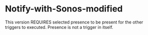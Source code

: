 # Notify-with-Sonos-modified

This version REQUIRES selected presence to be present for the other triggers to executed.  Presence is not a trigger in itself.
